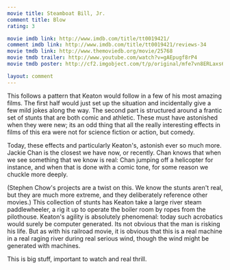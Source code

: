 ```yaml
---
movie title: Steamboat Bill, Jr.
comment title: Blow
rating: 3

movie imdb link: http://www.imdb.com/title/tt0019421/
comment imdb link: http://www.imdb.com/title/tt0019421/reviews-34
movie tmdb link: http://www.themoviedb.org/movie/25768
movie tmdb trailer: http://www.youtube.com/watch?v=gAEpugf8rP4
movie tmdb poster: http://cf2.imgobject.com/t/p/original/mfe7vn8ERLaxs6irTfLeyMZxVb.jpg

layout: comment
---
```


This follows a pattern that Keaton would follow in a few of his most amazing films. The first half would just set up the situation and incidentally give a few mild jokes along the way. The second part is structured around a frantic set of stunts that are both comic and athletic. These must have astonished when they were new; its an odd thing that all the really interesting effects in films of this era were not for science fiction or action, but comedy.

Today, these effects and particularly Keaton's, astonish ever so much more. Jackie Chan is the closest we have now, or recently. Chan knows that when we see something that we know is real: Chan jumping off a helicopter for instance, and when that is done with a comic tone, for some reason we chuckle more deeply.

(Stephen Chow's projects are a twist on this. We know the stunts aren't real, but they are much more extreme, and they deliberately reference other movies.) This collection of stunts has Keaton take a large river steam paddlewheeler, a rig it up to operate the boiler room by ropes from the pilothouse. Keaton's agility is absolutely phenomenal: today such acrobatics would surely be computer generated. Its not obvious that the man is risking his life. But as with his railroad movie, it is obvious that this is a real machine in a real raging river during real serious wind, though the wind might be generated with machines.

This is big stuff, important to watch and real thrill.